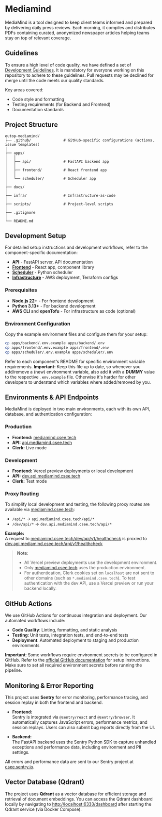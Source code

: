 # Mediamind

MediaMind is a tool designed to keep client teams informed and prepared by
delivering daily press reviews. Each morning, it compiles and distributes PDFs
containing curated, anonymized newspaper articles helping teams stay on top of
relevant coverage.

## Guidelines

To ensure a high level of code quality, we have defined a set of [Development Guidelines](./docs/GUIDELINES.md). It is mandatory for everyone working on this repository to adhere to these guidelines. Pull requests may be declined for merge until the code meets our quality standards.

Key areas covered:

- Code style and formatting
- Testing requirements (for Backend and Frontend)
- Documentation standards

## Project Structure

```
eutop-mediamind/
├── .github/               # GitHub-specific configurations (actions, issue templates)
│
├── apps/
│   │      
│   ├── api/               # FastAPI backend app
│   │      
│   ├── frontend/          # React frontend app
│   │      
│   └── scheduler/         # Scheduler app
│
├── docs/
│
├── infra/                 # Infrastructure-as-code
│
├── scripts/               # Project-level scripts
│
├── .gitignore
│
└── README.md
```

## Development Setup

For detailed setup instructions and development workflows, refer to the component-specific documentation:

- **[API](./apps/backend/README.md)** - FastAPI server, API documentation
- **[Frontend](./apps/frontend/README.md)** - React app, component library
- **[Scheduler](./apps/scheduler/README.md)** - Python scheduler
- **[Infrastructure](./infra/README.md)** - AWS deployment, Terraform configs

### Prerequisites

- **Node.js 22+** - For frontend development
- **Python 3.13+** - For backend development
- **AWS CLI** and **openTofu** - For infrastructure as code (optional)

### Environment Configuration

Copy the example environment files and configure them for your setup:

```bash
cp apps/backend/.env.example apps/backend/.env
cp apps/frontend/.env.example apps/frontend/.env
cp apps/scheduler/.env.example apps/scheduler/.env
```

Refer to each component's README for specific environment variable requirements.
**Important:** Keep this file up to date, so whenever you add/remove a (new) environment variable, also add it with a **DUMMY** value to the respective `.env.example` file. Otherwise it's harder for other developers to understand which variables where added/removed by you.

## Environments & API Endpoints

MediaMind is deployed in two main environments, each with its own API, database, and authentication configuration:

### Production

- **Frontend:** [mediamind.csee.tech](https://mediamind.csee.tech)
- **API:** [api.mediamind.csee.tech](https://api.mediamind.csee.tech)
- **Clerk:** Live mode

### Development

- **Frontend:** Vercel preview deployments or local development
- **API:** [dev.api.mediamind.csee.tech](https://dev.api.mediamind.csee.tech)
- **Clerk:** Test mode

### Proxy Routing

To simplify local development and testing, the following proxy routes are available via [mediamind.csee.tech](https://mediamind.csee.tech):

- `/api/*` → `api.mediamind.csee.tech/api/*`
- `/dev/api/*` → `dev.api.mediamind.csee.tech/api/*`

**Example:**  
A request to [mediamind.csee.tech/dev/api/v1/healthcheck](https://mediamind.csee.tech/dev/api/v1/healthcheck) is proxied to [dev.api.mediamind.csee.tech/api/v1/healthcheck](https://dev.api.mediamind.csee.tech/api/v1/healthcheck)

> **Note:**
>
> - All Vercel preview deployments use the development environment.
> - Only [mediamind.csee.tech](https://mediamind.csee.tech) uses the production environment.
> - For authentication, Clerk cookies set on `localhost` are not sent to other domains (such as `*.mediamind.csee.tech`). To test authentication with the dev API, use a Vercel preview or run your backend locally.

## GitHub Actions

We use GitHub Actions for continuous integration and deployment. Our automated workflows include:

- **Code Quality**: Linting, formatting, and static analysis
- **Testing**: Unit tests, integration tests, and end-to-end tests
- **Deployment**: Automated deployment to staging and production environments

**Important**: Some workflows require environment secrets to be configured in GitHub. Refer to the [official GitHub documentation](https://docs.github.com/en/actions/security-for-github-actions/security-guides/using-secrets-in-github-actions) for setup instructions. Make sure to set all required environment secrets before running the pipeline.

## Monitoring & Error Reporting

This project uses **Sentry** for error monitoring, performance tracing, and session replay in both the frontend and backend.

- **Frontend:**  
  Sentry is integrated via `@sentry/react` and `@sentry/browser`. It automatically captures JavaScript errors, performance metrics, and session replays. Users can also submit bug reports directly from the UI.

- **Backend:**  
  The FastAPI backend uses the Sentry Python SDK to capture unhandled exceptions and performance data, including environment and PII settings.

All errors and performance data are sent to our Sentry project at [csee.sentry.io](https://csee.sentry.io/).

## Vector Database (Qdrant)

The project uses **Qdrant** as a vector database for efficient storage and retrieval of document embeddings. You can access the Qdrant dashboard locally by navigating to [http://localhost:6333/dashboard](http://localhost:6333/dashboard) after starting the Qdrant service (via Docker Compose).
